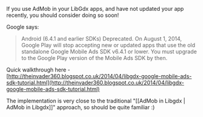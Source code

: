 If you use AdMob in your LibGdx apps, and have not updated your app recently, you should consider doing so soon!

Google says:
> Android (6.4.1 and earlier SDKs)
> Deprecated. On August 1, 2014, Google Play will stop accepting new or updated apps that use the old standalone Google Mobile Ads SDK v6.4.1 or lower. You must upgrade to the Google Play version of the Mobile Ads SDK by then.

Quick walkthrough here - [http://theinvader360.blogspot.co.uk/2014/04/libgdx-google-mobile-ads-sdk-tutorial.html](http://theinvader360.blogspot.co.uk/2014/04/libgdx-google-mobile-ads-sdk-tutorial.html)

The implementation is very close to the traditional "[[AdMob in Libgdx | AdMob in Libgdx]]" approach, so should be quite familiar :)